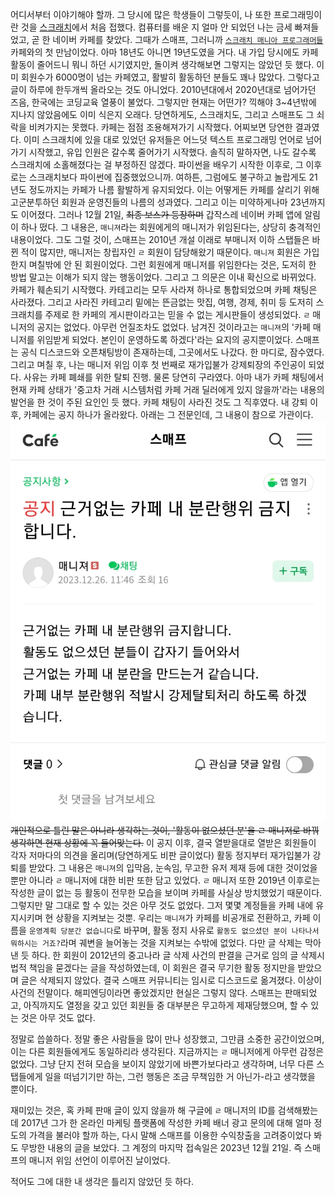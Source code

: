 어디서부터 이야기해야 할까.
그 당시에 많은 학생들이 그렇듯이, 나 또한 프로그래밍이란 것을 [스크래치](https://scratch.mit.edu)에서 처음 접했다. 컴퓨터를 배운 지 얼마 안 되었던 나는 금세 빠져들었고, 곧 한 네이버 카페를 찾았다. 그때가 스매프, 그러니까 [`스크래치 매니아 프로그래머들`](https://cafe.naver.com/onell0) 카페와의 첫 만남이었다. 아마 18년도 아니면 19년도였을 거다.
내 가입 당시에도 카페 활동이 줄어드니 뭐니 하던 시기였지만, 돌이켜 생각해보면 그렇지는 않았던 듯 했다. 이미 회원수가 6000명이 넘는 카페였고, 활발히 활동하던 분들도 꽤나 많았다. 그렇다고 글이 하루에 한두개씩 올라오는 것도 아니었다.
2010년대에서 2020년대로 넘어가던 즈음, 한국에는 코딩교육 열풍이 불었다. 그렇지만 현재는 어떤가? 끽해야 3~4년밖에 지나지 않았음에도 이미 식은지 오래다. 당연하게도, 스크래치도, 그리고 스매프도 그 쇠락을 비켜가지는 못했다. 
카페는 점점 조용해져가기 시작했다. 어찌보면 당연한 결과였다. 이미 스크래치에 있을 대로 있었던 유저들은 어느덧 텍스트 프로그래밍 언어로 넘어가기 시작했고, 유입 인원은 갈수록 줄어가기 시작했다. 솔직히 말하자면, 나도 갈수록 스크래치에 소홀해졌다는 걸 부정하진 않겠다. 파이썬을 배우기 시작한 이후로, 그 이후로는 스크래치보다 파이썬에 집중했었으니까. 
여하튼, 그럼에도 불구하고 놀랍게도 21년도 정도까지는 카페가 나름 활발하게 유지되었다. 이는 어떻게든 카페를 살리기 위해 고군분투하던 회원과 운영진들의 나름의 성과였다. 그리고 이는 미약하게나마 23년까지도 이어졌다.
그러나 12월 21일, ~~최종 보스가 등장하며~~ 갑작스레 네이버 카페 앱에 알림이 하나 떴다.
그 내용은, `매니져`라는 회원에게의 매니저가 위임된다는, 상당히 충격적인 내용이었다. 그도 그럴 것이, 스매프는 2010년 개설 이래로 부매니저 이하 스탭들은 바뀐 적이 많지만, 매니저는 창립자인 `ㄹ` 회원이 담당해왔기 때문이다.
`매니져` 회원은 가입한지 며칠밖에 안 된 회원이었다. 그런 회원에게 매니저를 위임한다는 것은, 도저히 한 방법 말고는 이해가 되지 않는 행동이었다. 그리고 그 의문은 이내 확신으로 바뀌었다.
카페가 훼손되기 시작했다. 카테고리는 모두 사라져 하나로 통합되었으며 카페 채팅은 사라졌다. 그리고 사라진 카테고리 밑에는 뜬금없는 맛집, 여행, 경제, 취미 등 도저히 스크래치를 주제로 한 카페의 게시판이라고는 믿을 수 없는 게시판들이 생성되었다.
`ㄹ` 매니저의 공지는 없었다. 아무런 언질조차도 없었다. 남겨진 것이라고는 `매니져`의 '카페 매니저를 위임받게 되었다. 본인이 운영하도록 하겠다'라는 요지의 공지뿐이었다. 스매프는 공식 디스코드와 오픈채팅방이 존재하는데, 그곳에서도 나갔다. 한 마디로, 잠수였다.
그리고 며칠 후, 나는 매니저 위임 이후 첫 번째로 재가입불가 강제퇴장의 주인공이 되었다. 사유는 카페 폐쇄를 위한 탈퇴 진행. 물론 당연히 구라였다. 아마 내가 카페 채팅에서 현재 카페 상태가 '중고차 거래 시스템처럼 카페 거래 딜러에게 있지 않을까'라는 내용의 발언을 한 것이 주된 요인인 듯 했다. 카페 채팅이 사라진 것도 그 직후였다.
내 강퇴 이후, 카페에는 공지 하나가 올라왔다. 아래는 그 전문인데, 그 내용이 참으로 가관이다.
![```근거없는 카페 분란행위 금지합니다.  활동도 없으셨던 분들이 갑자기 들어와서 근거없는 카페 내 분란을 만드는거 같습니다. 카페 내부 분란행위 적발시 강제탈퇴처리 하도록 하겠습니다.```](/files/4.png)
~~개인적으로 틀린 말은 아니라 생각하는 것이, '활동이 없으셨던 분'을 ㄹ 매니저로 바꿔 생각하면 현재 상황에 꼭 들어맞는다.~~
이 공지 이후, 결국 열받을대로 열받은 회원들이 각자 저마다의 의견을 올리며(당연하게도 비판 글이었다) 활동 정지부터 재가입불가 강퇴를 받았다. 
그 내용은 `매니져`의 입막음, 눈속임, 무고한 유저 제재 등에 대한 것이었을 뿐만 아니라 `ㄹ` 매니저에 대한 비판 또한 담고 있었다. `ㄹ` 매니저 또한 2019년 이후로는 작성한 글이 없는 등 활동이 전무한 모습을 보이며 카페를 사실상 방치했었기 때문이다. 
그렇지만 말 그대로 할 수 있는 것은 아무 것도 없었다. 그저 몇몇 계정들을 카페 내에 유지시키며 현 상황을 지켜보는 것뿐. 우리는 `매니져`가 카페를 비공개로 전환하고, 카페 이름을 `운영계획 당분간 없습니다`로 바꾸며, 활동 정지 사유로 `활동도 없으셨던 분이 나타나서 뭐하시는 거죠?`라며 궤변을 늘어놓는 것을 지켜보는 수밖에 없었다.
다만 글 삭제는 막아낸 듯 하다. 한 회원이 2012년의 중고나라 글 삭제 사건의 판결을 근거로 임의 글 삭제시 법적 책임을 묻겠다는 글을 작성하였는데, 이 회원은 결국 무기한 활동 정지만을 받았으며 글은 삭제되지 않았다.
결국 스매프 커뮤니티는 임시로 디스코드로 옮겨졌다.
이상이 사건의 전말이다. 해피엔딩이라면 좋았겠지만 현실은 그렇지 않다. 스매프는 판매되었고, 아직까지도 열정을 갖고 있던 회원들 중 대부분은 무고하게 제재당했으며, 할 수 있는 것은 아무 것도 없다.

정말로 씁쓸하다.
정말 좋은 사람들을 많이 만나 성장했고, 그만큼 소중한 공간이었으며, 이는 다른 회원들에게도 동일하리라 생각된다.
지금까지는 `ㄹ` 매니저에게 아무런 감정은 없었다. 그냥 단지 전혀 모습을 보이지 않았기에 바쁜가보다라고 생각하며, 너무 다른 스탭들에게 일을 떠넘기기만 하는, 그런 행동은 조금 무책임한 거 아닌가-라고 생각했을 뿐이다. 

재미있는 것은, 혹 카페 판매 글이 있지 않을까 해 구글에 `ㄹ` 매니저의 ID를 검색해봤는데 2017년 그가 한 온라인 마케팅 플랫폼에 작성한 카페 배너 광고 문의에 대해 얼마 정도의 가격을 불러야 할까 하는, 다시 말해 스매프를 이용한 수익창출을 고려중이었다 봐도 무방한 내용의 글을 보았다. 그 계정의 마지막 접속일은 2023년 12월 21일. 즉 스매프의 매니저 위임 선언이 이루어진 날이었다.

적어도 그에 대한 내 생각은 틀리지 않았던 듯 하다.